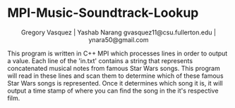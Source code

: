 # MPI-Music-Soundtrack-Lookup

<p align="center">
  Gregory Vasquez | Yashab Narang
  gvasquez11@csu.fullerton.edu | ynara50@gmail.com
</p>

This program is written in C++ MPI which processes lines in order to output a value.
Each line of the 'in.txt' contains a string that represents concatenated musical notes from
famous Star Wars songs. This program will read in these lines and scan them to determine
which of these famous Star Wars songs is represented. Once it determines which song it is,
it will output a time stamp of where you can find the song in the it's respective film. 

